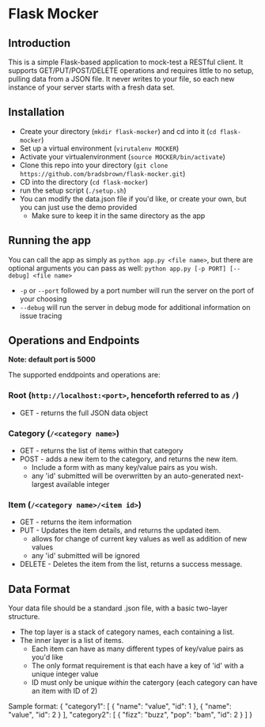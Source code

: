 # Flask Mocker

## Introduction
This is a simple Flask-based application to mock-test a RESTful client.
It supports GET/PUT/POST/DELETE operations and requires little to no setup, pulling data from a JSON file.
It never writes to your file, so each new instance of your server starts with a fresh data set.

## Installation
* Create your directory (`mkdir flask-mocker`) and cd into it (`cd flask-mocker`)
* Set up a virtual environment (`virutalenv MOCKER`)
* Activate your virtualenvironment (`source MOCKER/bin/activate`)
* Clone this repo into your directory (`git clone https://github.com/bradsbrown/flask-mocker.git`)
* CD into the directory (`cd flask-mocker`)
* run the setup script (`./setup.sh`)
* You can modify the data.json file if you'd like, or create your own, but you can just use the demo provided
    * Make sure to keep it in the same directory as the app

## Running the app
You can call the app as simply as `python app.py <file name>`, but there are optional arguments you can pass as well:
`python app.py [-p PORT] [--debug] <file name>`
* `-p` or `--port` followed by a port number will run the server on the port of your choosing
* `--debug` will run the server in debug mode for additional information on issue tracing

## Operations and Endpoints
**Note: default port is 5000**

The supported enddpoints and operations are:
### Root (`http://localhost:<port>`, henceforth referred to as `/`)
* GET - returns the full JSON data object

### Category (`/<category name>`)
* GET - returns the list of items within that category
* POST - adds a new item to the category, and returns the new item.
    * Include a form with as many key/value pairs as you wish.
    * any 'id' submitted will be overwritten by an auto-generated next-largest available integer

### Item (`/<category name>/<item id>`)
* GET - returns the item information
* PUT - Updates the item details, and returns the updated item.
    * allows for change of current key values as well as addition of new values
    * any 'id' submitted will be ignored
* DELETE - Deletes the item from the list, returns a success message.

## Data Format
Your data file should be a standard .json file, with a basic two-layer structure.
* The top layer is a stack of category names, each containing a list.
* The inner layer is a list of items.
    * Each item can have as many different types of key/value pairs as you'd like
    * The only format requirement is that each have a key of 'id' with a unique integer value
    * ID must only be unique _within_ the catergory (each category can have an item with ID of 2)

Sample format:
{
    "category1": [
    {
    "name": "value",
    "id": 1
    },
    {
    "name": "value",
    "id": 2
    }
    ],
    "category2": [
    {
    "fizz": "buzz",
    "pop": "bam",
    "id": 2
    }
    ]
}
